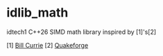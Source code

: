 # idlib_math
idtech1 C++26 SIMD math library inspired by [1]'s[2]

[1] [Bill Currie](http://github.com/taniwha)
[2] [Quakeforge](http://github.com/quakeforge/quakeforge)

